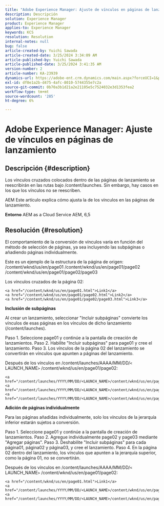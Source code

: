 ```yaml
---
title: "Adobe Experience Manager: Ajuste de vínculos en páginas de lanzamiento"
description: Descripción
solution: Experience Manager
product: Experience Manager
applies-to: Experience Manager
keywords: KCS
resolution: Resolution
internal-notes: null
bug: false
article-created-by: Yuichi Sawada
article-created-date: 3/25/2024 3:34:09 AM
article-published-by: Yuichi Sawada
article-published-date: 3/25/2024 3:41:35 AM
version-number: 2
article-number: KA-23939
dynamics-url: https://adobe-ent.crm.dynamics.com/main.aspx?forceUCI=1&pagetype=entityrecord&etn=knowledgearticle&id=68840384-58ea-ee11-a204-6045bd006268
exl-id: df0e1a2b-d475-4afc-8010-5744355e7c2a
source-git-commit: 0b70a3b1d21a2e21105e5c7524032e3d1353fea2
workflow-type: tm+mt
source-wordcount: '285'
ht-degree: 6%

---
```


# Adobe Experience Manager: Ajuste de vínculos en páginas de lanzamiento

## Descripción {#description}


Los vínculos cruzados colocados dentro de las páginas de lanzamiento se reescribirán en las rutas bajo /content/launches. Sin embargo, hay casos en los que los vínculos no se reescriben.

AEM Este artículo explica cómo ajusta la de los vínculos en las páginas de lanzamiento.

<b>Entorno</b>
AEM as a Cloud Service AEM, 6,5


## Resolución {#resolution}


El comportamiento de la conversión de vínculos varía en función del método de selección de páginas, ya sea incluyendo las subpáginas o añadiendo páginas individualmente.

Este es un ejemplo de la estructura de la página de origen: /content/wknd/us/en/page01 /content/wknd/us/en/page01/page02 /content/wknd/us/en/page01/page02/page03

Los vínculos cruzados de la página 02:


```
<a href="/content/wknd/us/en/page01.html">Link1</a>
<a href="/content/wknd/us/en/page01/page02.html">Link2</a>
<a href="/content/wknd/us/en/page01/page02/page03.html">Link3</a>
```


<b>Inclusión de subpáginas</b>

Al crear un lanzamiento, seleccionar &quot;Incluir subpáginas&quot; convierte los vínculos de esas páginas en los vínculos de dicho lanzamiento (/content/launches).

Paso 1. Seleccione page01 y continúe a la pantalla de creación de lanzamientos.
Paso 2. Habilite &quot;Incluir subpáginas&quot; para page01 y cree el lanzamiento.
Paso 3. Los vínculos de la página 02 del lanzamiento se convertirán en vínculos que apunten a páginas del lanzamiento.

Después de los vínculos en /content/launches/AAAA/MM/DD/`<` LAUNCH_NAME`>` /content/wknd/us/en/page01/page02:


```
<a href="/content/launches/YYYY/MM/DD/<LAUNCH_NAME>/content/wknd/us/en/page01.html">Link1</a>
<a href="/content/launches/YYYY/MM/DD/<LAUNCH_NAME>/content/wknd/us/en/page01/page02.html">Link2</a>
<a href="/content/launches/YYYY/MM/DD/<LAUNCH_NAME>/content/wknd/us/en/page01/page02/page03.html">Link3</a>
```


<b>Adición de páginas individualmente</b>

Para las páginas añadidas individualmente, solo los vínculos de la jerarquía inferior estarán sujetos a conversión.

Paso 1. Seleccione page01 y continúe a la pantalla de creación de lanzamientos.
Paso 2. Agregue individualmente page02 y page03 mediante &quot;Agregar páginas&quot;.
Paso 3. Deshabilite &quot;Incluir subpáginas&quot; para cada página01, página02 y página03, y cree el lanzamiento.
Paso 4. En la página 02 dentro del lanzamiento, los vínculos que apunten a la jerarquía superior, como la página 01, no se convertirán.

Después de los vínculos en /content/launches/AAAA/MM/DD/`<` LAUNCH_NAME`>` /content/wknd/us/en/page01/page02:


```
<a href="/content/wknd/us/en/page01.html">Link1</a> 
<a href="/content/launches/YYYY/MM/DD/<LAUNCH_NAME>/content/wknd/us/en/page01/page02.html">Link2</a>
<a href="/content/launches/YYYY/MM/DD/<LAUNCH_NAME>/content/wknd/us/en/page01/page02/page03.html">Link3</a>
```
